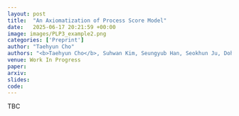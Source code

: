 ```yaml
---
layout: post
title:  "An Axiomatization of Process Score Model"
date:   2025-06-17 20:21:59 +00:00
image: images/PLP3_example2.png
categories: ['Preprint']
author: "Taehyun Cho"
authors: "<b>Taehyun Cho</b>, Suhwan Kim, Seungyub Han, Seokhun Ju, Dohyeong Kim, Kyungjae Lee, Youngsoo Jang, Geonhyeong Kim, Yujin Kim, Moontae Lee, Jungwoo Lee"
venue: Work In Progress
paper: 
arxiv: 
slides: 
code: 
---
```

TBC